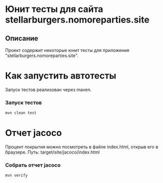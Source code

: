 # Юнит тесты для сайта stellarburgers.nomoreparties.site

## Описание
Проект содержит некоторые юнит тесты для приложения
"stellarburgers.nomoreparties.site".

# Как запустить автотесты
Запуск тестов реализован через maven.

### Запуск тестов
```bash
mvn clean test
```

# Отчет jacoco
Процент покрытия можно посмотреть в файле index.html, открыв его в браузере.
Путь: target/site/jacoco/index.html
### Собрать отчет jacoco
```bash
mvn verify
```
